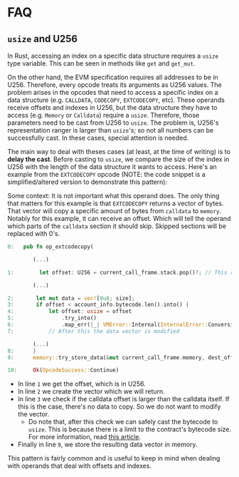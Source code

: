 # FAQ
## `usize` and U256
In Rust, accessing an index on a specific data structure requires a `usize` type variable. This can be seen in methods like `get` and `get_mut`.

<!-- TODO: Link in the documentation where the U256 addresses are described -->
On the other hand, the EVM specification requires all addresses to be in U256. Therefore, every opcode treats its arguments as U256 values.
The problem arises in the opcodes that need to access a specific index on a data structure (e.g. `CALLDATA`, `CODECOPY`, `EXTCODECOPY`, etc).
These operands receive offsets and indexes in U256, but the data structure they have to access (e.g. `Memory` or  `Calldata`) require a `usize`. Therefore, those parameters need to be cast from U256 to `usize`.
The problem is, U256's representation ranger is larger than `usize`'s; so not all numbers can be successfully cast. In these cases, special attention is needed.

The main way to deal with theses cases (at least, at the time of writing) is to **delay the cast**. Before casting to `usize`, we compare the size of the index in U256 with the length of the data structure it wants to access. Here's an example from the `EXTCODECOPY` opcode (NOTE: the code snippet is a simplified/altered version to demonstrate this pattern):

Some context: It is not important what this operand does. The only thing that matters for this example is that `EXTCODECOPY` returns a vector of bytes. That vector will copy a specific amount of bytes from `calldata` to `memory`. 
Notably for this example, it can receive an offset. Which will tell the operand which parts of the `calldata` section it should skip. Skipped sections will be replaced with 0's.
```rust
0:   pub fn op_extcodecopy(

        (...)

1:        let offset: U256 = current_call_frame.stack.pop()?; // This represents a `calldata` offset.

        (...)

2:       let mut data = vec![0u8; size];
3:       if offset < account_info.bytecode.len().into() {
4:           let offset: usize = offset
5:               .try_into()
6:               .map_err(|_| VMError::Internal(InternalError::ConversionError))?;
7:           // After this the data vector is modified

        (...)
8:      }
9:      memory::try_store_data(&mut current_call_frame.memory, dest_offset, &data)?;

10:     Ok(OpcodeSuccess::Continue)
```

- In line `1` we get the offset, which is in U256.
- In line `2` we create the vector which we will return.
- In line `3` we check if the calldata offset is larger than the calldata itself. If this is the case, there's no data to copy. So we do not want to modify the vector.
    -  Do note that, after this check we can safely cast the bytecode to `usize`. This is because there is a limit to the contract's bytecode size. For more information, read [this article](https://ethereum.org/en/developers/docs/smart-contracts/#limitations).
- Finally in line `9`, we store the resulting data vector in memory.


This pattern is fairly common and is useful to keep in mind when dealing with operands that deal with offsets and indexes.
